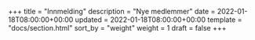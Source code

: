 +++
title = "Innmelding"
description = "Nye medlemmer"
date = 2022-01-18T08:00:00+00:00
updated = 2022-01-18T08:00:00+00:00
template = "docs/section.html"
sort_by = "weight"
weight = 1
draft = false
+++
